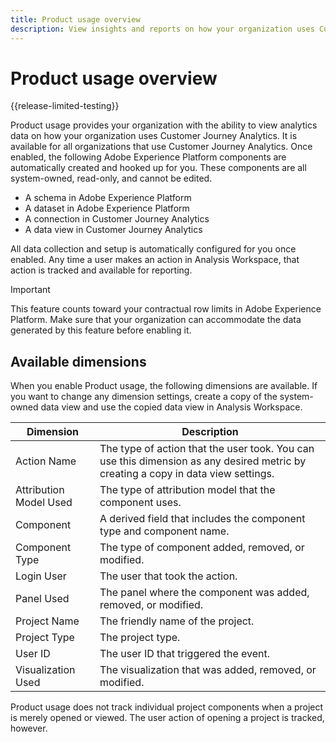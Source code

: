 ```yaml
---
title: Product usage overview
description: View insights and reports on how your organization uses Customer Journey Analytics.
---
```

# Product usage overview

{{release-limited-testing}}

Product usage provides your organization with the ability to view analytics data on how your organization uses Customer Journey Analytics. It is available for all organizations that use Customer Journey Analytics. Once enabled, the following Adobe Experience Platform components are automatically created and hooked up for you. These components are all system-owned, read-only, and cannot be edited.

* A schema in Adobe Experience Platform
* A dataset in Adobe Experience Platform
* A connection in Customer Journey Analytics
* A data view in Customer Journey Analytics

All data collection and setup is automatically configured for you once enabled. Any time a user makes an action in Analysis Workspace, that action is tracked and available for reporting.

>[!IMPORTANT]
>
>This feature counts toward your contractual row limits in Adobe Experience Platform. Make sure that your organization can accommodate the data generated by this feature before enabling it.

## Available dimensions

When you enable Product usage, the following dimensions are available. If you want to change any dimension settings, create a copy of the system-owned data view and use the copied data view in Analysis Workspace.

| Dimension | Description |
| --- | --- |
| Action Name | The type of action that the user took. You can use this dimension as any desired metric by creating a copy in data view settings. |
| Attribution Model Used | The type of attribution model that the component uses. |
| Component | A derived field that includes the component type and component name. |
| Component Type | The type of component added, removed, or modified. |
| Login User | The user that took the action. |
| Panel Used | The panel where the component was added, removed, or modified. |
| Project Name | The friendly name of the project. |
| Project Type | The project type. |
| User ID | The user ID that triggered the event. |
| Visualization Used | The visualization that was added, removed, or modified. |

Product usage does not track individual project components when a project is merely opened or viewed. The user action of opening a project is tracked, however.
